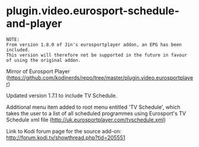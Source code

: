 # plugin.video.eurosport-schedule-and-player

```
NOTE:
From version 1.8.0 of Jin's eurosportplayer addon, an EPG has been included.
This version will therefore not be supported in the future in favour of using the original addon.
```

Mirror of Eurosport Player (https://github.com/kodinerds/repo/tree/master/plugin.video.eurosportplayer)

Updated version 1.7.1 to include TV Schedule.

Additional menu item added to root menu entitled 'TV Schedule', which takes the user to a list of all scheduled programmes using Eurosport's TV Schedule xml file (http://uk.eurosportplayer.com/tvschedule.xml)

Link to Kodi forum page for the source add-on: http://forum.kodi.tv/showthread.php?tid=205551
